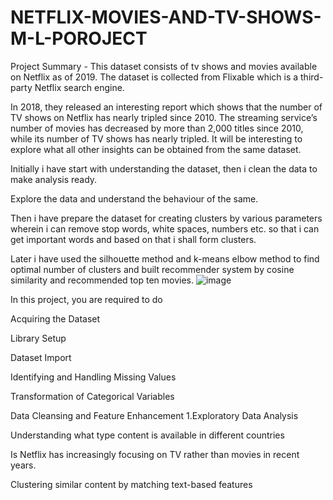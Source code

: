 # NETFLIX-MOVIES-AND-TV-SHOWS-M-L-POROJECT
Project Summary -
This dataset consists of tv shows and movies available on Netflix as of 2019. The dataset is collected from Flixable which is a third-party Netflix search engine.

In 2018, they released an interesting report which shows that the number of TV shows on Netflix has nearly tripled since 2010. The streaming service’s number of movies has decreased by more than 2,000 titles since 2010, while its number of TV shows has nearly tripled. It will be interesting to explore what all other insights can be obtained from the same dataset.

Initially i have start with understanding the dataset, then i clean the data to make analysis ready.

Explore the data and understand the behaviour of the same.

Then i have prepare the dataset for creating clusters by various parameters wherein i can remove stop words, white spaces, numbers etc. so that i can get important words and based on that i shall form clusters.

Later i have used the silhouette method and k-means elbow method to find optimal number of clusters and built recommender system by cosine similarity and recommended top ten movies.
![image](https://github.com/Asifdiwan23may1992/NETFLIX-MOVIES-AND-TV-SHOWS-M-L-POROJECT/assets/150370025/5f1d6eed-b33a-4a17-83f9-ad8b1d0d60aa)

In this project, you are required to do

Acquiring the Dataset

Library Setup

Dataset Import

Identifying and Handling Missing Values

Transformation of Categorical Variables

Data Cleansing and Feature Enhancement 1.Exploratory Data Analysis

Understanding what type content is available in different countries

Is Netflix has increasingly focusing on TV rather than movies in recent years.

Clustering similar content by matching text-based features
